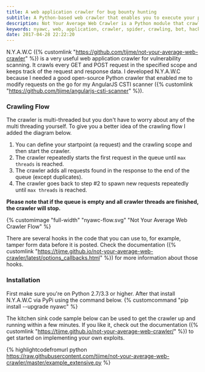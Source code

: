 ```yaml
---
title: A web application crawler for bug bounty hunting
subtitle: A Python-based web crawler that enables you to execute your payload against all requests in scope.
description: Not Your Average Web Crawler is a Python module that crawls all kinds of web applications for requests instead of URLs. It enables you to execute your payload on all requests of a web application.
keywords: nyawc, web, application, crawler, spider, crawling, bot, hacking, bug, bounty, open, source, python
date: 2017-04-28 22:22:20
---
```


N.Y.A.W.C ({% customlink "https://github.com/tijme/not-your-average-web-crawler" %}) is a very useful web application crawler for vulnerability scanning. It crawls every GET and POST request in the specified scope and keeps track of the request and response data. I developed N.Y.A.W.C because I needed a good open-source Python crawler that enabled me to modify requests on the go for my AngularJS CSTI scanner ({% customlink "https://github.com/tijme/angularjs-csti-scanner" %}).

### Crawling Flow

The crawler is multi-threaded but you don't have to worry about any of the multi threading yourself. To give you a better idea of the crawling flow I added the diagram below.

1. You can define your startpoint (a request) and the crawling scope and then start the crawler.
2. The crawler repeatedly starts the first request in the queue until `max threads` is reached.
3. The crawler adds all requests found in the response to the end of the queue (except duplicates).
4. The crawler goes back to step #2 to spawn new requests repeatedly until `max threads` is reached.

**Please note that if the queue is empty and all crawler threads are finished, the crawler will stop.**

{% customimage "full-width" "nyawc-flow.svg" "Not Your Average Web Crawler Flow" %}

There are several hooks in the code that you can use to, for example, tamper form data before it is posted. Check the documentation ({% customlink "https://tijme.github.io/not-your-average-web-crawler/latest/options_callbacks.html" %}) for more information about those hooks.

### Installation

First make sure you're on Python 2.7/3.3 or higher. After that install N.Y.A.W.C via PyPi using the command below.
{% customcommand "pip install --upgrade nyawc" %}

The kitchen sink code sample below can be used to get the crawler up and running within a few minutes. If you like it, check out the documentation ({% customlink "https://tijme.github.io/not-your-average-web-crawler/" %}) to get started on implementing your own exploits.

{% highlightcodefromurl python https://raw.githubusercontent.com/tijme/not-your-average-web-crawler/master/example_extensive.py %}
